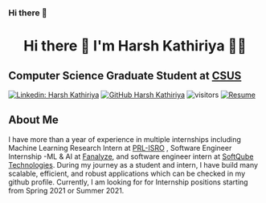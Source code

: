 ### Hi there 👋

<!--
**harsh9898/harsh9898** is a ✨ _special_ ✨ repository because its `README.md` (this file) appears on your GitHub profile.

Here are some ideas to get you started:

- 🔭 I’m currently working on ...
- 🌱 I’m currently learning ...
- 👯 I’m looking to collaborate on ...
- 🤔 I’m looking for help with ...
- 💬 Ask me about ...
- 📫 How to reach me: ...
- 😄 Pronouns: ...
- ⚡ Fun fact: ... -->

<h1 align='center'>
  Hi there 👋 I'm Harsh Kathiriya 👨‍💻
</h1>

## Computer Science Graduate Student at <a href="https://www.csus.edu/">CSUS</a>

[![Linkedin: Harsh Kathiriya](https://img.shields.io/badge/-harshkathiriya-blue?style=flat-square&logo=Linkedin&logoColor=white&link=https://www.linkedin.com/in/harsh-kathiriya-895b7b126/)](https://www.linkedin.com/in/harsh-kathiriya-895b7b126/)
[![GitHub Harsh Kathiriya](https://img.shields.io/github/followers/harsh9898?label=follow&style=social)](https://github.com./harsh9898)
![visitors](https://visitor-badge.glitch.me/badge?page_id=harsh9898.visitor-badge)
[![Resume](https://img.shields.io/badge/Resume-Download-brightgreen)](https://drive.google.com/file/d/1Svc-KaqJG1eOO7V4vprxHVdtAXaig745/view?usp=sharing)


## About Me
I have more than a year of experience in multiple internships including Machine Learning Research Intern at <a href="https://www.prl.res.in/prl-eng/">PRL-ISRO</a> , Software Engineer Internship -ML & AI  at <a href="https://www.fanalyze.com/">Fanalyze</a>, and software engineer intern at <a href="https://www.softqubes.com/">SoftQube Technologies</a>. During my journey as a student and intern, I have build many scalable, efficient, and robust applications which can be checked in my github profile. Currently, I am looking for for Internship positions starting from Spring 2021 or Summer 2021.


